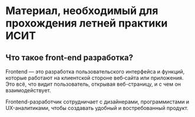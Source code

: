 # Материал, необходимый для прохождения летней практики ИСИТ

## Что такое front-end разработка?

Frontend — это разработка пользовательского интерфейса и функций, которые работают на клиентской стороне веб‑сайта или приложения. Это всё, что видит пользователь, открывая веб-страницу, и с чем он взаимодействует.

Frontend-разработчик сотрудничает с дизайнерами, программистами
и UX-аналитиками, чтобы создавать удобный и востребованный продукт.



